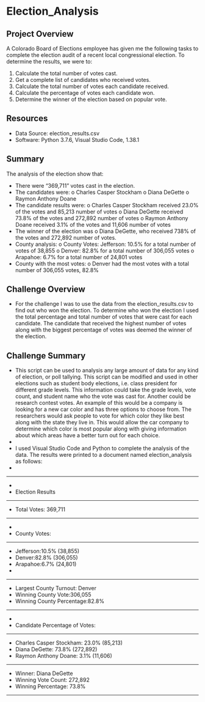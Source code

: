 # Election_Analysis 
## Project Overview
A Colorado Board of Elections employee has given me the following tasks to complete the election audit of a recent local congressional election. 
To determine the results, we were to: 
1.	Calculate the total number of votes cast. 
2.	Get a complete list of candidates who received votes. 
3.	Calculate the total number of votes each candidate received. 
4.	Calculate the percentage of votes each candidate won.
5.	Determine the winner of the election based on popular vote. 
## Resources
-	Data Source: election_results.csv
-	Software: Python 3.7.6, Visual Studio Code, 1.38.1
## Summary 
The analysis of the election show that: 
-	There were “369,711” votes cast in the election. 
-	The candidates were: 
o	Charles Casper Stockham
o	Diana DeGette
o	Raymon Anthony Doane
-	The candidate results were: 
o	Charles Casper Stockham received 23.0% of the votes and 85,213 number of votes
o	Diana DeGette received 73.8% of the votes and 272,892 number of votes
o	Raymon Anthony Doane received 3.1% of the votes and 11,606 number of votes
-	The winner of the election was 
o	Diana DeGette, who received 738% of the votes and 272,892 number of votes.
-	County analysis:
o	County Votes: Jefferson: 10.5% for a total number of votes of 38,855
o	Denver: 82.8% for a total number of 306,055 votes
o	Arapahoe: 6.7% for a total number of 24,801 votes
-	County with the most votes:
o	Denver had the most votes with a total number of 306,055 votes, 82.8%
## Challenge Overview
-	For the challenge I was to use the data from the election_results.csv to find out who won the election. To determine who won the election I used the total percentage and total number of votes that were cast for each candidate. The candidate that received the highest number of votes along with the biggest percentage of votes was deemed the winner of the election. 
## Challenge Summary
-	This script can be used to analysis any large amount of data for any kind of election, or poll tallying. This script can be modified and used in other elections such as student body elections, i.e. class president for different grade levels. This information could take the grade levels, vote count, and student name who the vote was cast for. Another could be research contest votes. An example of this would be a company is looking for a new car color and has three options to choose from. The researchers would ask people to vote for which color they like best along with the state they live in. This would allow the car company to determine which color is most popular along with giving information about which areas have a better turn out for each choice. 
-	
-	I used Visual Studio Code and Python to complete the analysis of the data. The results were printed to a document named election_analysis as follows: 
-	
-	-----------------------
-	
-	Election Results
-	-------------------------
-	Total Votes: 369,711
-	-------------------------
-	
-	County Votes:
-	--------------------------
-	Jefferson:10.5% (38,855)
-	Denver:82.8% (306,055)
-	Arapahoe:6.7% (24,801)
-	
-	-------------------------------
-	Largest County Turnout: Denver
-	Winning County Vote:306,055
-	Winning County Percentage:82.8%
-	---------------------------------
-	
-	Candidate Percentage of Votes:
-	---------------------------------
-	Charles Casper Stockham: 23.0% (85,213)
-	Diana DeGette: 73.8% (272,892)
-	Raymon Anthony Doane: 3.1% (11,606)
-	-------------------------
-	Winner: Diana DeGette
-	Winning Vote Count: 272,892
-	Winning Percentage: 73.8%
-	-------------------------
